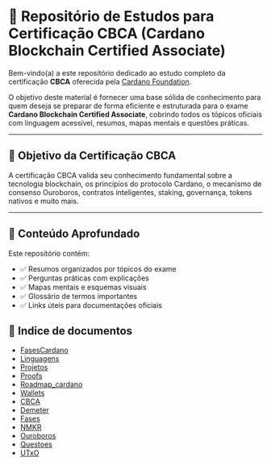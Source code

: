 # 📘 Repositório de Estudos para Certificação CBCA (Cardano Blockchain Certified Associate)

Bem-vindo(a) a este repositório dedicado ao estudo completo da certificação **CBCA** oferecida pela [Cardano Foundation](https://cardanofoundation.org).

O objetivo deste material é fornecer uma base sólida de conhecimento para quem deseja se preparar de forma eficiente e estruturada para o exame **Cardano Blockchain Certified Associate**, cobrindo todos os tópicos oficiais com linguagem acessível, resumos, mapas mentais e questões práticas.

---

## 🎯 Objetivo da Certificação CBCA

A certificação CBCA valida seu conhecimento fundamental sobre a tecnologia blockchain, os princípios do protocolo Cardano, o mecanismo de consenso Ouroboros, contratos inteligentes, staking, governança, tokens nativos e muito mais.

---

## 🧠 Conteúdo Aprofundado

Este repositório contém:

- ✅ Resumos organizados por tópicos do exame
- ✅ Perguntas práticas com explicações
- ✅ Mapas mentais e esquemas visuais
- ✅ Glossário de termos importantes
- ✅ Links úteis para documentações oficiais

## 🧠 Indice de documentos
- [FasesCardano](documentos/FasesCardano.md)
- [Linguagens](documentos/Linguagens.md)  
- [Projetos](documentos/Projetos.md)
- [Proofs](documentos/Proofs.md)
- [Roadmap_cardano](documentos/Roadmap_Cardano.md)
- [Wallets](documentos/Wallet.md)
- [CBCA](documentos/CBCA.md)     
- [Demeter](documentos/Demeter.md)  
- [Fases](documentos/Fases.md)
- [NMKR](documentos/NMKR.md)
- [Ouroboros](documentos/Ouroboros.md)
- [Questoes](documentos/Questoes.md)  
- [UTxO](documentos/UTxO.md)


